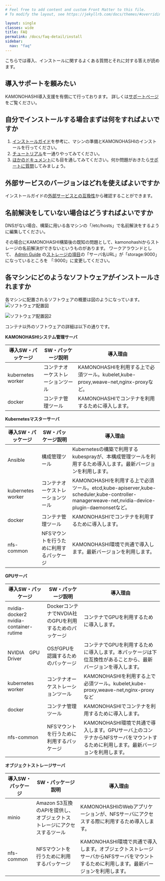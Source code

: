 ```yaml
---
# Feel free to add content and custom Front Matter to this file.
# To modify the layout, see https://jekyllrb.com/docs/themes/#overriding-theme-defaults

layout: single
classes: wide
title: FAQ
permalink: /docs/faq-detail/install
sidebar:
  nav: "faq"
---
```


こちらでは導入、インストールに関するよくある質問とそれに対する答えが読めます。



## 導入サポートを頼みたい
KAMONOHASHI導入支援を有償にて行っております。
詳しくは[サポートページ](/support/)をご覧ください。

## 自分でインストールする場合まずは何をすればよいですか
 
  1. [インストールガイド](/docs/install-and-update)を参考に、マシンの準備とKAMONOHASHIのインストールを行ってください。
  1. [チュートリアル](/docs/install-and-update)を一通りやってみてください。
  1. [ほかのドキュメント](/docs/)にも目を通してみてください。何か問題がおきたら[サポートに質問](/support/)してみましょう。



## 外部サービスのバージョンはどれを使えばよいですか

インストールガイドの[外部サービスとの互換性](/docs/install-and-update#外部サービスとの互換性)から確認することができます。


  
## 名前解決をしていない場合はどうすればよいですか

DNSがない場合、構築に用いる各マシンの「/etc/hosts」で名前解決をするように編集してください。

その場合にKAMONOHASHI構築後の既知の問題として、kamonohashiからストレージの名前解決ができないというものがあります。
ワークアラウンドとして、
[Admin Guide](/docs/how-to/admin/)
の[ストレージの項目](/docs/how-to/admin/#ストレージ情報の新規登録)の「サーバ名URL」が「storage:9000」になっているところを
「<IP>:9000」に変更してください。


## 各マシンにどのようなソフトウェアがインストールされますか
各マシンに配置されるソフトウェアの概要は図のようになっています。
![ソフトウェア配置図](\assets\images\kqi_sw.png)


![ソフトウェア配置図2](\assets\images\kqi_sw2.png)

コンテナ以外のソフトウェアの詳細は以下の通りです。

**KAMONOHASHIシステム管理サーバ**

| 導入SW・パッケージ|SW・パッケージ説明 |導入理由  |
|---|---|---|
|kubernetes worker |コンテナオーケストレーションツール	|KAMONOHASHIを利用する上で必須ツール。kubelet,kube-proxy,weave-net,nginx-proxyなど。 |
|docker	 |コンテナ管理ツール |KAMONOHASHIでコンテナを利用するために導入します。|


**Kubernetesマスターサーバ**

| 導入SW・パッケージ|SW・パッケージ説明 |導入理由  |
|---|---|---|
|Ansible	 |構成管理ツール	|Kubernetesの構築で利用するkubesprayが、本構成管理ツールを利用するため導入します。最新バージョンを利用します。  |
|kubernetes	worker |コンテナオーケストレーションツール|	KAMONOHASHIを利用する上で必須ツール。etcd,kube-apiserver,kube-scheduler,kube-controller-managerweave-net,nvidia-device-plugin-daemonsetなど。 |
|docker		 |コンテナ管理ツール|		KAMONOHASHIでコンテナを利用するために導入します。|
|nfs-common		 |NFSマウントを行うために利用するパッケージ|	KAMONOHASHI環境で共通で導入します。最新バージョンを利用します。|


**GPUサーバ**

| 導入SW・パッケージ|SW・パッケージ説明 |導入理由|
|---|---|---|
|nvidia-docker2 nvidia-container-rutime	 | DockerコンテナでNVDIA社のGPUを利用するためのパッケージ|コンテナでGPUを利用するために導入します。|
|NVIDIA　GPU　Driver	 | OSがGPUを認識するためのパッケージ	|コンテナでGPUを利用するために導入します。本パッケージは下位互換性があることから、最新バージョンを導入します。	|
| kubernetes worker| コンテナオーケストレーションツール | 	KAMONOHASHIを利用する上で必須ツール。kubelet,kube-proxy,weave-net,nginx-proxyなど|
| docker	|コンテナ管理ツール	|KAMONOHASHIでコンテナを利用するために導入します。 |
|nfs-common	|NFSマウントを行うために利用するパッケージ|	KAMONOHASHI環境で共通で導入します。GPUサーバ上のコンテナからNFSサーバをマウントするために利用します。最新バージョンを利用します。   |

**オブジェクトストレージサーバ**

| 導入SW・パッケージ|SW・パッケージ説明 |導入理由  |
|---|---|---|
| minio	| Amazon S3互換のAPIを提供し、オブジェクトストレージにアクセスするツール|	KAMONOHASHIのWebアプリケーションが、NFSサーバにアクセスする際に利用するため導入します。|
|nfs-common	|NFSマウントを行うために利用するパッケージ |	KAMONOHASHI環境で共通で導入します。オブジェクトストレージサーバからNFSサーバをマウントするために利用します。最新バージョンを利用します。|



